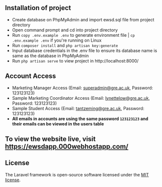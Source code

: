 ## Installation of project
- Create database on PhpMyAdmin and import ewsd.sql file from project directory
- Open command prompt and cd into project directory
- Run `copy .env.example .env` to generate environment file | `cp .env.example .env` if you're running on Linux
- Run `composer install` and `php artisan key:generate`
- Input database credentials in the .env file to ensure its database name is same as the database in PhpMyAdmin
- Run `php artisan serve` to view project in http://localhost:8000/

## Account Access
- Marketing Manager Access (Email: superadmin@gre.ac.uk, Password: 123123123)
- Sample Marketing Coordinator Access (Email: lynettelow@gre.ac.uk, Password: 123123123)
- Sample Student Access (Email: tantzeming@gre.ac.uk, Password: 123123123)
- **All emails in accounts are using the same password `123123123` and their emails can be viewed in the users table**

**To view the website live, visit https://ewsdapp.000webhostapp.com/**
-------

## License

The Laravel framework is open-source software licensed under the [MIT license](https://opensource.org/licenses/MIT).
